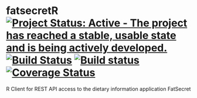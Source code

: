 # fatsecretR [![Project Status: Active - The project has reached a stable, usable state and is being actively developed.](http://www.repostatus.org/badges/latest/active.svg)](http://www.repostatus.org/#active) [![Build Status](https://travis-ci.org/wilsontom/fatsecretR.svg?branch=master)](https://travis-ci.org/wilsontom/fatsecretR) [![Build status](https://ci.appveyor.com/api/projects/status/uqtgjvys49rmpf65?svg=true)](https://ci.appveyor.com/project/wilsontom/fatsecretr) [![Coverage Status](https://coveralls.io/repos/wilsontom/fatsecretR/badge.svg?branch=master&service=github)](https://coveralls.io/github/wilsontom/fatsecretR?branch=master)

R Client for REST API access to the dietary information application FatSecret
